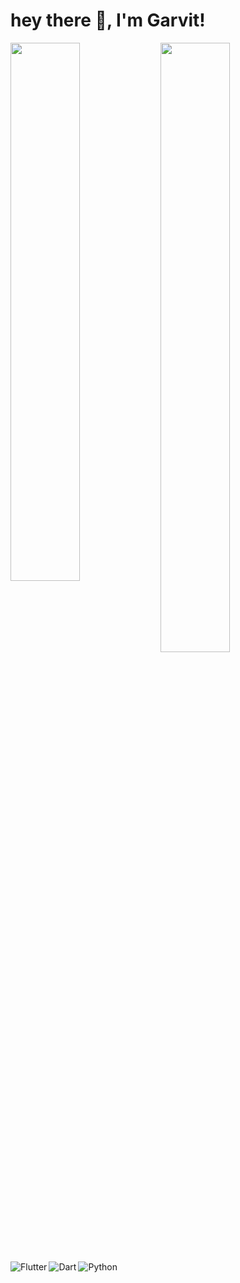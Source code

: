 # hey there 👋, I'm Garvit!

<img align='left' width = "47%" src= "https://github-readme-stats.vercel.app/api?username=garv352&show_icons=true&theme=radical"/>

<img align='left' width = "47%"  height = "50%" src= "https://github-readme-stats.vercel.app/api/top-langs/?username=garv352&layout=compact"/>



<img align='left' alt=
"Flutter" src= "https://img.shields.io/badge/Flutter-%2302569B.svg?style=for-the-badge&logo=Flutter&logoColor=white"/>

<img align='left' alt=
"Dart" src= "https://img.shields.io/badge/dart-%230175C2.svg?style=for-the-badge&logo=dart&logoColor=white"/>

<img align='left' alt=
"Python" src= "https://img.shields.io/badge/python-3670A0?style=for-the-badge&logo=python&logoColor=ffdd54"/>

<!-- <img align='left' alt=
"Visual Studio Code" src= "https://img.shields.io/badge/Visual%20Studio%20Code-0078d7.svg?style=for-the-badge&logo=visual-studio-code&logoColor=white"/> -->



